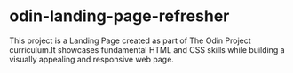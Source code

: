 # odin-landing-page-refresher

This project is a Landing Page created as part of The Odin Project 
curriculum.It showcases fundamental HTML and CSS skills while building
a visually appealing and responsive web page.
